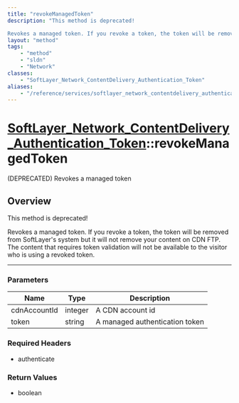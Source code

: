 ```yaml
---
title: "revokeManagedToken"
description: "This method is deprecated! 

Revokes a managed token. If you revoke a token, the token will be removed from SoftLayer's... "
layout: "method"
tags:
    - "method"
    - "sldn"
    - "Network"
classes:
    - "SoftLayer_Network_ContentDelivery_Authentication_Token"
aliases:
    - "/reference/services/softlayer_network_contentdelivery_authentication_token/revokeManagedToken"
---
```

# [SoftLayer_Network_ContentDelivery_Authentication_Token](/reference/services/SoftLayer_Network_ContentDelivery_Authentication_Token)::revokeManagedToken

(DEPRECATED) Revokes a managed token


## Overview 
This method is deprecated! 

Revokes a managed token. If you revoke a token, the token will be removed from SoftLayer's system but it will not remove your content on CDN FTP. The content that requires token validation will not be available to the visitor who is using a revoked token. 

-----

### Parameters 
|Name | Type | Description |
| --- | --- | --- |
|cdnAccountId| integer| A CDN account id|
|token| string| A managed authentication token|


### Required Headers
* authenticate


### Return Values
* boolean




